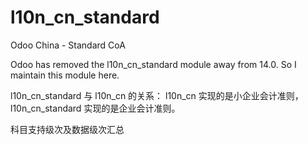 # l10n_cn_standard
Odoo China - Standard CoA

Odoo has removed the l10n_cn_standard module away from 14.0. So I maintain this module here.

l10n_cn_standard 与 l10n_cn 的关系：
l10n_cn 实现的是小企业会计准则，l10n_cn_standard 实现的是企业会计准则。

科目支持级次及数据级次汇总
